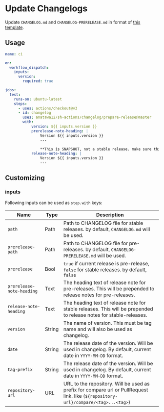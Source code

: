 # Update Changelogs

Update `CHANGELOG.md` and `CHANGELOG-PRERELEASE.md` in format of [this template](../CHANGELOG-template.md).

## Usage

```yaml
name: ci

on:
  workflow_dispatch:
    inputs:
      version:
        required: true

jobs:
  test:
    runs-on: ubuntu-latest
    steps:
      - uses: actions/checkout@v3
      - id: changelog
        uses: anatawa12/sh-actions/changelog/prepare-release@master
        with:
            version: ${{ inputs.version }}
            prerelease-note-heading: |
                Version ${{ inputs.version }}
                ---

                **This is SNAPSHOT, not a stable release. make sure this may have many bugs.**
            release-note-heading: |
                Version ${{ inputs.version }}
                ---
```

## Customizing

### inputs

Following inputs can be used as `step.with` keys:

| Name                      | Type   | Description                                                                                                                          |
|---------------------------|--------|--------------------------------------------------------------------------------------------------------------------------------------|
| `path`                    | Path   | Path to CHANGELOG file for stable releases. by default, `CHANGELOG.md` will be used.                                                 |
| `prerelease-path`         | Path   | Path to CHANGELOG file for pre-releases. by default, `CHANGELOG-PRERELEASE.md` will be used.                                         |
| `prerelease`              | Bool   | `true` if current release is pre-release, `false` for stable releases. by default, `false`                                           |
| `prerelease-note-heading` | Text   | The heading text of release note for pre-releases. This will be prepended to release notes for pre-releases.                         |
| `release-note-heading`    | Text   | The heading text of release note for stable releases. This will be prepended to release notes for stable-releases.                   |
| `version`                 | String | The name of version. This must be tag name and will also be used as changelog.                                                       |
| `date`                    | String | The release date of the version. Will be used in changelog. By default, current date in `YYYY-MM-DD` format.                         |
| `tag-prefix`              | String | The release date of the version. Will be used in changelog. By default, current date in `YYYY-MM-DD` format.                         |
| `repository-url`          | URL    | URL to the repository. Will be used as prefix for compare url or PullRequest link. like  (`${repository-url}/compare/<tag>...<tag>`) |
